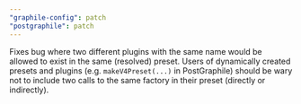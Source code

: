 ```yaml
---
"graphile-config": patch
"postgraphile": patch
---
```


Fixes bug where two different plugins with the same name would be allowed to
exist in the same (resolved) preset. Users of dynamically created presets and
plugins (e.g. `makeV4Preset(...)` in PostGraphile) should be wary not to include
two calls to the same factory in their preset (directly or indirectly).
